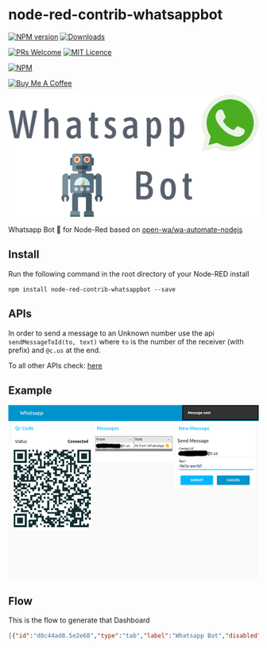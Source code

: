 # node-red-contrib-whatsappbot

[![NPM version](http://img.shields.io/npm/v/node-red-contrib-whatsappbot.svg)](https://www.npmjs.com/package/node-red-contrib-whatsappbot)
[![Downloads](https://img.shields.io/npm/dm/node-red-contrib-whatsappbot.svg)](https://www.npmjs.com/package/node-red-contrib-whatsappbot)

[![PRs Welcome](https://img.shields.io/badge/PRs-welcome-brightgreen.svg?style=flat-square)](http://makeapullrequest.com)
[![MIT Licence](https://badges.frapsoft.com/os/mit/mit.png?v=103)](https://opensource.org/licenses/mit-license.php)

[![NPM](https://nodei.co/npm/node-red-contrib-whatsappbot.png?downloads=true)](https://nodei.co/npm/node-red-contrib-whatsappbot/)

<a href="https://www.buymeacoffee.com/MVg9wc2HE" target="_blank"><img src="https://www.buymeacoffee.com/assets/img/custom_images/orange_img.png" alt="Buy Me A Coffee" style="height: 41px !important;width: 174px !important;box-shadow: 0px 3px 2px 0px rgba(190, 190, 190, 0.5) !important;-webkit-box-shadow: 0px 3px 2px 0px rgba(190, 190, 190, 0.5) !important;" ></a>

<p align="center">
<img src="./icons/logo.png" alt="Logo"/>
</p>

Whatsapp Bot  🤖  for Node-Red based on [open-wa/wa-automate-nodejs](https://github.com/open-wa/wa-automate-nodejs)

## Install

Run the following command in the root directory of your Node-RED install

    npm install node-red-contrib-whatsappbot --save

## APIs

In order to send a message to an Unknown number use the api `sendMessageToId(to, text)` where `ŧo` is the number of the receiver (with prefix) and `@c.us` at the end.

To all other APIs check: [here](https://open-wa.github.io/wa-automate-nodejs/classes/client.html)

## Example

<p align="center">
<img src="./icons/dashboard.png" alt="Dashboard"/>
</p>

## Flow

This is the flow to generate that Dashboard

```json
[{"id":"d8c44ad8.5e2e68","type":"tab","label":"Whatsapp Bot","disabled":false,"info":""},{"id":"b5198939.2be368","type":"switch","z":"d8c44ad8.5e2e68","name":"","property":"topic","propertyType":"msg","rules":[{"t":"eq","v":"qrCode","vt":"str"},{"t":"eq","v":"onMessage","vt":"str"},{"t":"eq","v":"sendText","vt":"str"},{"t":"eq","v":"onAck","vt":"str"}],"checkall":"true","repair":false,"outputs":4,"x":741,"y":194,"wires":[["1cd45d74.c16253"],["b498693e.8eed3"],["8f74e8e0.d07fe8"],["6dc09d27.2a8384"]]},{"id":"1cd45d74.c16253","type":"ui_template","z":"d8c44ad8.5e2e68","group":"4b48944c.79a3ec","name":"qrCode","order":0,"width":"6","height":"6","format":"<img id=\"qrCode\"></img>\n\n<script>\n(function(scope) {\n    scope.$watch('msg', function(data) {\n        document.getElementById('qrCode').src = data.payload[0]\n    });\n    \n})(scope);\n</script>","storeOutMessages":true,"fwdInMessages":true,"templateScope":"local","x":933,"y":194,"wires":[["9294921f.4deca"]]},{"id":"1e58501.4d5dc3","type":"status","z":"d8c44ad8.5e2e68","name":"","scope":["b794ce6.780623"],"x":751,"y":132,"wires":[["9eb349b0.386e2","1be9b3d5.eb54c4"]]},{"id":"9eb349b0.386e2","type":"ui_text","z":"d8c44ad8.5e2e68","group":"4b48944c.79a3ec","order":12,"width":"3","height":"3","name":"","label":"Status","format":"{{msg.status.text}}","layout":"row-spread","x":919,"y":132,"wires":[]},{"id":"1be9b3d5.eb54c4","type":"debug","z":"d8c44ad8.5e2e68","name":"","active":false,"tosidebar":true,"console":false,"tostatus":false,"complete":"true","targetType":"full","x":920,"y":66,"wires":[]},{"id":"92c3a9e9.b50b48","type":"ui_table","z":"d8c44ad8.5e2e68","group":"d41cc36a.f46ce8","name":"messages","order":12,"width":"7","height":"6","columns":[{"field":"from","title":"From","width":"","align":"center","formatter":"plaintext","formatterParams":{"target":"_blank"}},{"field":"text","title":"Text","width":"","align":"center","formatter":"plaintext","formatterParams":{"target":"_blank"}}],"outputs":0,"cts":false,"x":1129,"y":264,"wires":[]},{"id":"b498693e.8eed3","type":"function","z":"d8c44ad8.5e2e68","name":"onMessage","func":"\nvar messages = flow.get('messages') || []\n\nif(msg.topic === 'init') {\n    messages = []\n} else {\n    var tmp = msg.payload[0]\n\n    tmp = {\n        from: tmp.from,\n        text: tmp.body\n//        text: tmp.content\n    }\n    \n    messages.push(tmp)\n}\n\nflow.set('messages', messages)\n\nreturn {payload: messages};","outputs":1,"noerr":0,"x":949,"y":264,"wires":[["92c3a9e9.b50b48"]]},{"id":"2a869748.8859f","type":"ui_form","z":"d8c44ad8.5e2e68","name":"sendMessage","label":"Send Message","group":"12e54b9f.dd1214","order":0,"width":"0","height":"0","options":[{"label":"Contact Id","value":"number","type":"text","required":true,"rows":null},{"label":"Text","value":"text","type":"text","required":true,"rows":null}],"formValue":{"number":"","text":""},"payload":"","submit":"submit","cancel":"cancel","topic":"sendText","x":184,"y":195,"wires":[["15304ff8.cd58c"]]},{"id":"15304ff8.cd58c","type":"function","z":"d8c44ad8.5e2e68","name":"","func":"node.send({topic: 'sendMessageToId', payload: [msg.payload.number, msg.payload.text]})\n//sendText","outputs":1,"noerr":0,"x":370,"y":200,"wires":[["1be9b3d5.eb54c4","2fdea1c1.c396ce"]]},{"id":"8f74e8e0.d07fe8","type":"function","z":"d8c44ad8.5e2e68","name":"onDelivery","func":"var success = msg.payload[0].startsWith('true')\n\n\nnode.send({payload: success ? 'Message sent' : 'Error'})","outputs":1,"noerr":0,"x":955,"y":325,"wires":[["7d941d5b.f458ac"]]},{"id":"7d941d5b.f458ac","type":"ui_toast","z":"d8c44ad8.5e2e68","position":"top right","displayTime":"3","highlight":"","sendall":true,"outputs":0,"ok":"OK","cancel":"","raw":false,"topic":"","name":"","x":1151,"y":325,"wires":[]},{"id":"7d323fa0.885de","type":"inject","z":"d8c44ad8.5e2e68","name":"clear","topic":"init","payload":"","payloadType":"date","repeat":"","crontab":"","once":false,"onceDelay":0.1,"x":717,"y":265,"wires":[["b498693e.8eed3","6dc09d27.2a8384"]]},{"id":"9294921f.4deca","type":"debug","z":"d8c44ad8.5e2e68","name":"","active":false,"tosidebar":true,"console":false,"tostatus":false,"complete":"true","targetType":"full","x":1150,"y":200,"wires":[]},{"id":"df7f5251.016888","type":"debug","z":"d8c44ad8.5e2e68","name":"","active":false,"tosidebar":true,"console":false,"tostatus":false,"complete":"true","targetType":"full","x":1110,"y":120,"wires":[]},{"id":"5bc299d3.3c5ab8","type":"ui_table","z":"d8c44ad8.5e2e68","group":"d249ed7e.23e2b8","name":"messages out","order":12,"width":"7","height":"6","columns":[{"field":"from","title":"From","width":"","align":"center","formatter":"plaintext","formatterParams":{"target":"_blank"}},{"field":"text","title":"Text","width":"","align":"center","formatter":"plaintext","formatterParams":{"target":"_blank"}}],"outputs":0,"cts":false,"x":1140,"y":380,"wires":[]},{"id":"6dc09d27.2a8384","type":"function","z":"d8c44ad8.5e2e68","name":"onMessage","func":"\nvar messages = flow.get('messages') || []\n\nif(msg.topic === 'init') {\n    messages = []\n} else {\n    var tmp = msg.payload[0]\n\n    tmp = {\n        from: tmp.from,\n        text: tmp.body\n//        text: tmp.content\n    }\n    \n    messages.push(tmp)\n}\n\nflow.set('messages', messages)\n\nreturn {payload: messages};","outputs":1,"noerr":0,"x":950,"y":380,"wires":[["5bc299d3.3c5ab8","df7f5251.016888"]]},{"id":"2fdea1c1.c396ce","type":"whatsapp-bot","z":"d8c44ad8.5e2e68","name":"","client":"c89debd1.711d18","x":560,"y":200,"wires":[["b5198939.2be368"]]},{"id":"4b48944c.79a3ec","type":"ui_group","z":"","name":"Qr Code","tab":"f3aebebb.221c18","order":1,"disp":true,"width":"7","collapse":false},{"id":"d41cc36a.f46ce8","type":"ui_group","z":"","name":"Messages","tab":"f3aebebb.221c18","order":2,"disp":true,"width":"8","collapse":false},{"id":"12e54b9f.dd1214","type":"ui_group","z":"","name":"New Message","tab":"f3aebebb.221c18","order":3,"disp":true,"width":"6","collapse":false},{"id":"d249ed7e.23e2b8","type":"ui_group","z":"","name":"Mesage out","tab":"f3aebebb.221c18","order":4,"disp":true,"width":"8","collapse":false},{"id":"c89debd1.711d18","type":"whatsapp-client","z":"","session":"session","headless":true,"devtools":false},{"id":"f3aebebb.221c18","type":"ui_tab","z":"","name":"Whatsapp","icon":"dashboard","disabled":false,"hidden":false}]
```